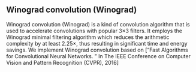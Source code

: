 ## Winograd convolution (Winograd)

Winograd convolution (Winograd) is a kind of convolution algorithm that is used to accelerate convolutions with popular 3×3 filters. It employs the Winograd minimal filtering algorithm which reduces the arithmetic complexity by at least 2.25×, thus resulting in significant time and energy savings. We implement Winograd convolution based on [“Fast Algorithms for Convolutional Neural Networks. ” In The IEEE Conference on Computer Vision and Pattern Recognition (CVPR), 2016]
